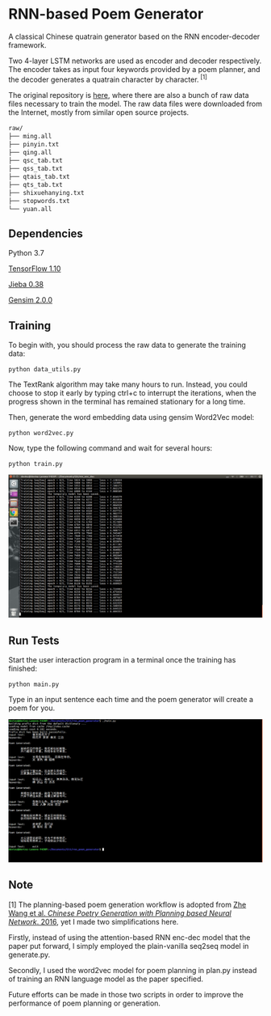 # RNN-based Poem Generator

A classical Chinese quatrain generator based on the RNN encoder-decoder framework.

Two 4-layer LSTM networks are used as encoder and decoder respectively.
The encoder takes as input four keywords provided by a poem planner,
and the decoder generates a quatrain character by character.<sup> [1]</sup>

The original repository is [here](https://github.com/DevinZ1993/Chinese-Poetry-Generation), 
where there are also a bunch of raw data files necessary to train the model.
The raw data files were downloaded from the Internet, mostly from similar open source projects.

    raw/
    ├── ming.all
    ├── pinyin.txt
    ├── qing.all
    ├── qsc_tab.txt
    ├── qss_tab.txt
    ├── qtais_tab.txt
    ├── qts_tab.txt
    ├── shixuehanying.txt
    ├── stopwords.txt
    └── yuan.all

## Dependencies

Python 3.7

[TensorFlow 1.10](https://www.tensorflow.org/)

[Jieba 0.38](https://github.com/fxsjy/jieba)

[Gensim 2.0.0](https://radimrehurek.com/gensim/)


## Training

To begin with, you should process the raw data to generate the training data:

    python data_utils.py

The TextRank algorithm may take many hours to run.
Instead, you could choose to stop it early by typing ctrl+c to interrupt the iterations,
when the progress shown in the terminal has remained stationary for a long time.

Then, generate the word embedding data using gensim Word2Vec model:

    python word2vec.py

Now, type the following command and wait for several hours:

    python train.py

![train](img/train.png)

## Run Tests

Start the user interaction program in a terminal once the training has finished:

    python main.py

Type in an input sentence each time and the poem generator will create a poem for you.

![main](img/main.png)

## Note
[1] The planning-based poem generation workflow is adopted from 
[Zhe Wang et al. <i>Chinese Poetry Generation with Planning based Neural Network</i>. 2016](https://arxiv.org/abs/1610.09889),
yet I made two simplifications here.

Firstly, instead of using the attention-based RNN enc-dec model that the paper put forward,
I simply employed the plain-vanilla seq2seq model in generate.py.

Secondly, I used the word2vec model for poem planning in plan.py instead of training an RNN language model
as the paper specified.

Future efforts can be made in those two scripts in order to improve the performance of poem planning or generation.
